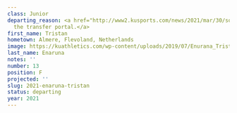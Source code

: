 ```yaml
---
class: Junior
departing_reason: <a href="http://www2.kusports.com/news/2021/mar/30/sophomore-wing-tristan-enaruna-leaving-kansas-addi/">Entered
  the transfer portal.</a>
first_name: Tristan
hometown: Almere, Flevoland, Netherlands
image: https://kuathletics.com/wp-content/uploads/2019/07/Enurana_Tristen_06132019.jpg
last_name: Enaruna
notes: ''
number: 13
position: F
projected: ''
slug: 2021-enaruna-tristan
status: departing
year: 2021
---
```

